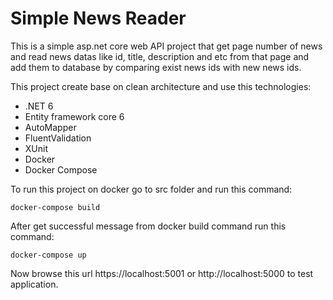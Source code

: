 # Simple News Reader
This is a simple asp.net core web API project that get page number of news and read news datas like id, title, description and etc from that page and add them to database by comparing exist news ids with new news ids.

This project create base on clean architecture and use this technologies:

  * .NET 6
  * Entity framework core 6
  * AutoMapper
  * FluentValidation
  * XUnit
  * Docker
  * Docker Compose

To run this project on docker go to src folder and run this command:

    docker-compose build
  
After get successful message from docker build command run this command:

    docker-compose up
    
Now browse this url https://localhost:5001 or http://localhost:5000 to test application.
